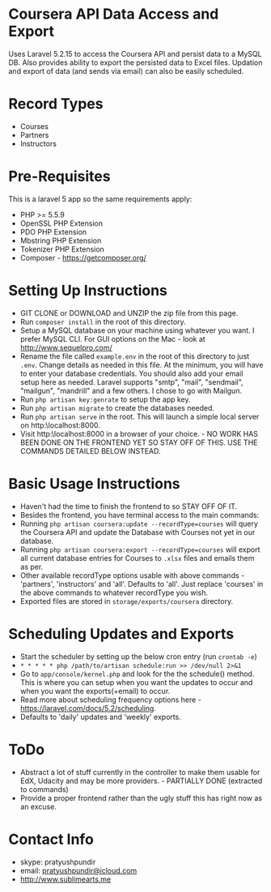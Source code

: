 # Coursera API Data Access and Export
Uses Laravel 5.2.15 to access the Coursera API and persist data to a MySQL DB. Also provides ability to export the persisted data to Excel files. Updation and export of data (and sends via email) can also be easily scheduled.


# Record Types
 - Courses
 - Partners
 - Instructors


# Pre-Requisites
This is a laravel 5 app so the same requirements apply:

 - PHP >= 5.5.9
 - OpenSSL PHP Extension
 - PDO PHP Extension
 - Mbstring PHP Extension
 - Tokenizer PHP Extension 
 - Composer - https://getcomposer.org/


# Setting Up Instructions
 - GIT CLONE or DOWNLOAD and UNZIP the zip file from this page.
 - Run `composer install` in the root of this directory.
 - Setup a MySQL database on your machine using whatever you want. I prefer MySQL CLI. For GUI options on the Mac - look at http://www.sequelpro.com/
 - Rename the file called `example.env` in the root of this directory to just `.env`. Change details as needed in this file. At the minimum, you will have to enter your database credentials. You should also add your email setup here as needed. Laravel supports "smtp", "mail", "sendmail", "mailgun", "mandrill" and a few others. I chose to go with Mailgun.
 - Run `php artisan key:genrate` to setup the app key.
 - Run `php artisan migrate` to create the databases needed.
 - Run `php artisan serve` in the root. This will launch a simple local server on http:\\localhost:8000.
 - Visit http:\\localhost:8000 in a browser of your choice. - NO WORK HAS BEEN DONE ON THE FRONTEND YET SO STAY OFF OF THIS. USE THE COMMANDS DETAILED BELOW INSTEAD.


# Basic Usage Instructions
- Haven't had the time to finish the frontend to so STAY OFF OF IT.
- Besides the frontend, you have terminal access to the main commands:
 - Running `php artisan coursera:update --recordType=courses` will query the Coursera API and update the Database with Courses not yet in our database.
 - Running `php artisan coursera:export --recordType=courses` will export all current database entries for Courses to `.xlsx` files and emails them as per. 
- Other available recordType options usable with above commands - 'partners', 'instructors' and 'all'. Defaults to 'all'. Just replace 'courses' in the above commands to whatever recordType you wish.
- Exported files are stored in `storage/exports/coursera` directory.


# Scheduling Updates and Exports
 - Start the scheduler by setting up the below cron entry (run `crontab -e`)
 - `* * * * * php /path/to/artisan schedule:run >> /dev/null 2>&1`
 - Go to `app/console/kernel.php` and look for the the schedule() method. This is where you can setup when you want the updates to occur and when you want the exports(+email) to occur.
 - Read more about scheduling frequency options here - https://laravel.com/docs/5.2/scheduling.
 - Defaults to 'daily' updates and 'weekly' exports.


# ToDo
 - Abstract a lot of stuff currently in the controller to make them usable for EdX, Udacity and may be more providers. - PARTIALLY DONE (extracted to commands) 
 - Provide a proper frontend rather than the ugly stuff this has right now as an excuse.


# Contact Info
 - skype: pratyushpundir
 - email: pratyushpundir@icloud.com
 - http://www.sublimearts.me